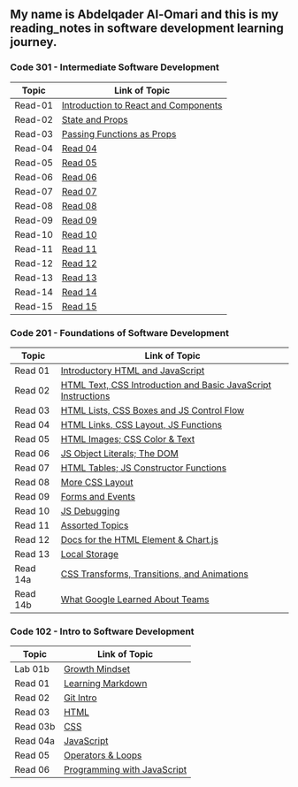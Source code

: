 ## My name is Abdelqader Al-Omari and this is my reading_notes in software development learning journey.

### **Code 301 - Intermediate Software Development**

| Topic   | Link of Topic                                                                                       |
| ------- | --------------------------------------------------------------------------------------------------- |
| Read-01 | [Introduction to React and Components](https://abdelqader-alomari.github.io/reading_notes/class-01) |
| Read-02 | [State and Props](https://abdelqader-alomari.github.io/reading_notes/class-02)                      |
| Read-03 | [Passing Functions as Props](https://abdelqader-alomari.github.io/reading_notes/class-03)           |
| Read-04 | [Read 04](https://abdelqader-alomari.github.io/reading_notes/class-04)                              |
| Read-05 | [Read 05](https://abdelqader-alomari.github.io/reading_notes/class-05)                              |
| Read-06 | [Read 06](https://abdelqader-alomari.github.io/reading_notes/class-06)                              |
| Read-07 | [Read 07](https://abdelqader-alomari.github.io/reading_notes/class-07)                              |
| Read-08 | [Read 08](https://abdelqader-alomari.github.io/reading_notes/class-08)                              |
| Read-09 | [Read 09](https://abdelqader-alomari.github.io/reading_notes/class-09)                              |
| Read-10 | [Read 10](https://abdelqader-alomari.github.io/reading_notes/class-10)                              |
| Read-11 | [Read 11](https://abdelqader-alomari.github.io/reading_notes/class-11)                              |
| Read-12 | [Read 12](https://abdelqader-alomari.github.io/reading_notes/class-12)                              |
| Read-13 | [Read 13](https://abdelqader-alomari.github.io/reading_notes/class-13)                              |
| Read-14 | [Read 14](https://abdelqader-alomari.github.io/reading_notes/class-14)                              |
| Read-15 | [Read 15](https://abdelqader-alomari.github.io/reading_notes/class-15)                              |

### **Code 201 - Foundations of Software Development**

| Topic    | Link of Topic                                                                                                                |
| -------- | ---------------------------------------------------------------------------------------------------------------------------- |
| Read 01  | [Introductory HTML and JavaScript](https://abdelqader-alomari.github.io/reading_notes/read-01)                               |
| Read 02  | [ HTML Text, CSS Introduction and Basic JavaScript Instructions](https://abdelqader-alomari.github.io/reading_notes/read-02) |
| Read 03  | [HTML Lists, CSS Boxes and JS Control Flow](https://abdelqader-alomari.github.io/reading_notes/read-03)                      |
| Read 04  | [HTML Links, CSS Layout, JS Functions](https://abdelqader-alomari.github.io/reading_notes/read-04)                           |
| Read 05  | [HTML Images; CSS Color & Text](https://abdelqader-alomari.github.io/reading_notes/read-05)                                  |
| Read 06  | [JS Object Literals; The DOM](https://abdelqader-alomari.github.io/reading_notes/read-06)                                    |
| Read 07  | [ HTML Tables; JS Constructor Functions](https://abdelqader-alomari.github.io/reading_notes/read-07)                         |
| Read 08  | [More CSS Layout](https://abdelqader-alomari.github.io/reading_notes/read-08)                                                |
| Read 09  | [Forms and Events](https://abdelqader-alomari.github.io/reading_notes/read-09)                                               |
| Read 10  | [JS Debugging](https://abdelqader-alomari.github.io/reading_notes/read-10)                                                   |
| Read 11  | [Assorted Topics](https://abdelqader-alomari.github.io/reading_notes/read-11)                                                |
| Read 12  | [ Docs for the HTML <canvas> Element & Chart.js](https://abdelqader-alomari.github.io/reading_notes/read-12)                 |
| Read 13  | [Local Storage](https://abdelqader-alomari.github.io/reading_notes/read-13)                                                  |
| Read 14a | [CSS Transforms, Transitions, and Animations](https://abdelqader-alomari.github.io/reading_notes/read-14a)                   |
| Read 14b | [What Google Learned About Teams](https://abdelqader-alomari.github.io/reading_notes/read-14b)                               |

### **Code 102 - Intro to Software Development**

| Topic    | Link of Topic                                                                      |
| -------- | ---------------------------------------------------------------------------------- |
| Lab 01b  | [Growth Mindset](https://abdelqader7.github.io/reading-notes/growth-mindset)       |
| Read 01  | [ Learning Markdown](https://abdelqader7.github.io/reading-notes/read-01)          |
| Read 02  | [Git Intro](https://abdelqader7.github.io/reading-notes/read-02)                   |
| Read 03  | [HTML](https://abdelqader7.github.io/reading-notes/read-03)                        |
| Read 03b | [CSS](https://abdelqader7.github.io/reading-notes/read-03b)                        |
| Read 04a | [JavaScript](https://abdelqader7.github.io/reading-notes/read-04a)                 |
| Read 05  | [Operators & Loops](https://abdelqader7.github.io/reading-notes/read-05)           |
| Read 06  | [Programming with JavaScript](https://abdelqader7.github.io/reading-notes/read-06) |
